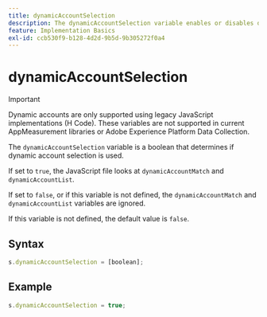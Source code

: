 ```yaml
---
title: dynamicAccountSelection
description: The dynamicAccountSelection variable enables or disables dynamic account selection.
feature: Implementation Basics
exl-id: ccb530f9-b128-4d2d-9b5d-9b305272f0a4
---
```

# dynamicAccountSelection

>[!IMPORTANT]
>
>Dynamic accounts are only supported using legacy JavaScript implementations (H Code). These variables are not supported in current AppMeasurement libraries or Adobe Experience Platform Data Collection.

The `dynamicAccountSelection` variable is a boolean that determines if dynamic account selection is used.

If set to `true`, the JavaScript file looks at `dynamicAccountMatch` and `dynamicAccountList`.

If set to `false`, or if this variable is not defined, the `dynamicAccountMatch` and `dynamicAccountList` variables are ignored.

If this variable is not defined, the default value is `false`.

## Syntax

```js
s.dynamicAccountSelection = [boolean];
```

## Example

```js
s.dynamicAccountSelection = true;
```
